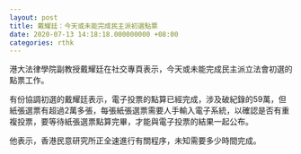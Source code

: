 ```yaml
---
layout: post
title: 戴耀廷：今天或未能完成民主派初選點票
date: 2020-07-13 14:18:18.000000000 +08:00
categories: rthk
---
```


港大法律學院副教授戴耀廷在社交專頁表示，今天或未能完成民主派立法會初選的點票工作。

有份協調初選的戴耀廷表示，電子投票的點算已經完成，涉及破紀錄的59萬，但紙張選票有超過2萬多張，每張紙張選票需要人手輸入電子系統，以確認是否有重複投票，要等待紙張選票點算完畢，才能與電子投票的結果一起公布。

他表示，香港民意研究所正全速進行有關程序，未知需要多少時間完成。
